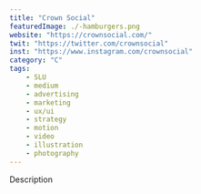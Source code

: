 ```yaml
---
title: "Crown Social"
featuredImage: ./-hamburgers.png
website: "https://crownsocial.com/"
twit: "https://twitter.com/crownsocial"
inst: "https://www.instagram.com/crownsocial"
category: "C"
tags:
    - SLU
    - medium
    - advertising
    - marketing
    - ux/ui
    - strategy
    - motion
    - video
    - illustration
    - photography
---
```


Description
